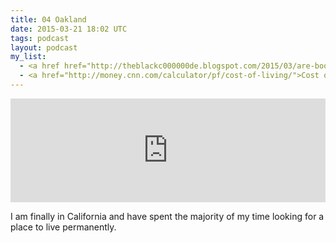```yaml
---
title: 04 Oakland
date: 2015-03-21 18:02 UTC
tags: podcast
layout: podcast
my_list:
  - <a href href="http://theblackc000000de.blogspot.com/2015/03/are-bootcamps-worth-price.html">Are bootcamps worth the cost?</a>
  - <a href="http://money.cnn.com/calculator/pf/cost-of-living/">Cost of Living calculator</a>
---
```

<iframe width="100%" height="166" scrolling="no" frameborder="no" src="https://w.soundcloud.com/player/?url=https%3A//api.soundcloud.com/tracks/197002184&amp;color=ff9900&amp;auto_play=false&amp;hide_related=false&amp;show_comments=true&amp;show_user=true&amp;show_reposts=false"></iframe>

I am finally in California and have spent the majority of my time looking for a place to live permanently.

